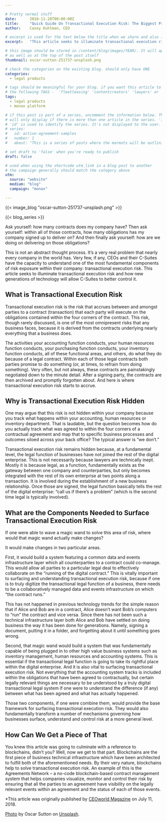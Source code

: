 ```yaml
---

# Pretty normal stuff
date:      2018-11-28T00:00:00Z
title:     "Quick Guide On Transactional Execution Risk: The Biggest Problem No Company Wants to Admit They Have"
author:    Casey Kuhlman, CEO

# excerpt is used for the text below the title when we share and also is the summary of the post on https://monax.io/blog
excerpt:   "This article seeks to illuminate transactional execution risk and how new generations of technology will allow C-Suites to better control it."

# this image should be stored in /content/blog/images/YEAR/. It will appear as a thumbnail on any listings,
# as well as at the top of the post itself
thumbnail: oscar-sutton-251737-unsplash.png

# check the categories on the existing blog. should only have ONE
categories:
  - legal products

# tags should be meaningful for your blog. if you want this article to show on a 'use case' page, you can use
# the following TAGS -  'fleetleasing' 'contentcreators' 'lawyers' or 'corporate'
tags:
  - legal products
  - monax platform

# if this post is part of a series, uncomment the information below. The 'article series' box
# will only display if there is more than one article in the series. 'id', 'number' and 'about' all must be present.
# 'id' is used to identify the series. It's not displayed to the user.
# series:
#   id: active-agreement-samples
#   number: 1
#   about: "This is a series of posts where the marmots will be outlining how the Monax Platform and the Agreements Network can be used in harmony to create the legal products of the future."

# set draft to 'false' when you're ready to publish
draft: false

# used when using the shortcode utm_link in a blog post to another
# the campaign generally should match the category above
utm:
  source: "website"
  medium: "blog"
  campaign: "monax"

---
```


<!-- In general the filename below should match thumbnail category above -->
{{< image_blog "oscar-sutton-251737-unsplash.png" >}}

<!-- if this article is part of a series, related articles will automatically appear here -->
{{< blog_series >}}

<!-- Content markdown here - first title on page is auto generated from title in frontmatter -->
Ask yourself: how many contracts does my company have? Then ask yourself: within all of those contracts, how many obligations has my company signed up to deliver on? And then finally ask yourself: how are we doing on delivering on those obligations?

This is not an abstract thought process. It’s a very real problem that nearly every company in the world has. Very few, if any, CEOs and their C-Suites have the capacity to understand one of the most fundamental components of risk exposure within their company: transactional execution risk. This article seeks to illuminate transactional execution risk and how new generations of technology will allow C-Suites to better control it.

## What is Transactional Execution Risk

Transactional execution risk is the risk that accrues between and amongst parties to a contract (transaction) that each party will execute on the obligations contained within the four corners of the contract. This risk, though rarely discussed, is one of the most omnipresent risks that any business faces, because it is derived from the contracts underlying nearly everything that a business does.

The activities your accounting function conducts, your human resources function conducts, your purchasing function conducts, your inventory function conducts, all of these functional areas, and others, do what they do because of a legal contract. Within each of those legal contracts both parties promise to do something (or, at times, to refrain from doing something). Very often, but not always, these contracts are painstakingly negotiated down to the minute detail. After a signing party, the contracts are then archived and promptly forgotten about. And here is where transactional execution risk starts to accrue.

## Why is Transactional Execution Risk Hidden

One may argue that this risk is not hidden within your company because you track what happens within your accounting, human resources or inventory department. That is laudable, but the question becomes how do you actually track what was agreed to within the four corners of a contractual agreement and map that to specific business processes and outcomes siloed across your back office? The typical answer is “we don’t.”

Transactional execution risk remains hidden because, at a fundamental level, the legal function of businesses have not joined the rest of the digital enterprise. This is not necessarily because lawyers are technically inept. Mostly it is because legal, as a function, fundamentally exists as the gateway between one company and counterparties, but only becomes integrated with the rest of its own enterprise at two points along a transaction. It is involved during the establishment of a new business relationship. Once those are signed, the legal function basically tells the rest of the digital enterprise: “call us if there’s a problem” (which is the second time legal is typically involved).


## What are the Components Needed to Surface Transactional Execution Risk

If one were able to wave a magic wand to solve this area of risk, where would that magic wand actually make changes?

It would make changes in two particular areas.

First, it would build a system featuring a common data and events infrastructure layer which all counterparties to a contract could co-manage. This would allow all parties to a particular legal deal to effectively collaborate on the “running of the digital contract.” This is vitally important to surfacing and understanding transactional execution risk, because if one is to truly digitize the transactional legal function of a business, there needs to be a collaboratively managed data and events infrastructure on which “the contract runs.”

This has not happened in previous technology trends for the simple reason that if Alice and Bob are in a contract, Alice doesn’t want Bob’s computers to “run” the contract and vice versa. Since there has not been such a technical infrastructure layer both Alice and Bob have settled on doing business the way it has been done for generations. Namely, signing a document, putting it in a folder, and forgetting about it until something goes wrong.

Second, that magic wand would build a system that was fundamentally capable of being plugged in to other high value business systems such as inventory management, human resources and accounting systems. This is essential if the transactional legal function is going to take its rightful place within the digital enterprise. And it is also vital to surfacing transactional execution risk. Not everything that the accounting system tracks is included within the obligations that have been agreed to contractually, but certain legally relevant things are necessary to be understood by a truly digital transactional legal system if one were to understand the difference (if any) between what has been agreed and what has actually happened.

Those two components, if one were combine them, would provide the base framework for surfacing transactional execution risk. They would also fundamentally transform a number of mechanisms governing how businesses surface, understand and control risk at a more general level.

## How Can We Get a Piece of That

You knew this article was going to culminate with a reference to blockchains, didn’t you? Well, now we get to that part. Blockchains are the first piece of business technical infrastructure which have been architected to fulfill both of the aforementioned needs. By their very nature, blockchains help to solve transactional execution risk. An example of this is the Agreements Network – a no-code blockchain-based contract management system that helps companies visualize, monitor and control their risk by ensuring that all the parties to an agreement have visibility on the legally relevant events within an agreement and the status of each of those events.

*This article was originally published by [CEOworld Magazine](https://ceoworld.biz/2018/07/11/quick-guide-on-transactional-execution-risk-the-biggest-problem-no-company-wants-to-admit-they-have/) on July 11, 2018. 


<!-- IF NEEDED use the below. Unsplash is recommended for images that have the right licensing. This should be at the end of the post -->
[Photo](https://unsplash.com/photos/rNTXkBaQAvk) by Oscar Sutton on [Unsplash](https://unsplash.com).
